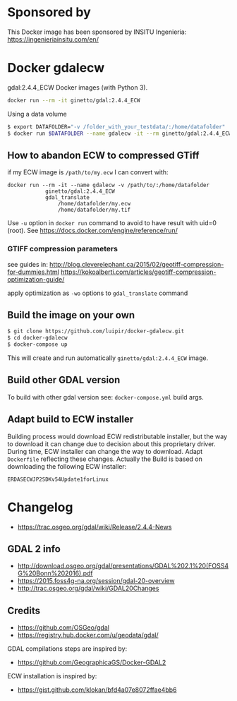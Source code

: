 <!--
***************************************************************************
    begin                : April 2019
    author               : (C) 2019 by Luigi Pirelli
    author email         : luipir at gmail dot com
    copyright            : (C) 2019 INSITU
    company web          : https://ingenieriainsitu.com/en/
***************************************************************************
*                                                                         *
*   This program is free software; you can redistribute it and/or modify  *
*   it under the terms of the GNU General Public License as published by  *
*   the Free Software Foundation; either version 2 of the License, or     *
*   (at your option) any later version.                                   *
*                                                                         *
***************************************************************************
-->

# Sponsored by
This Docker image has been sponsored by INSITU Ingenieria: https://ingenieriainsitu.com/en/

# Docker gdalecw

gdal:2.4.4_ECW Docker images (with Python 3).

```bash
docker run --rm -it ginetto/gdal:2.4.4_ECW
```

Using a data volume
```bash
$ export DATAFOLDER="-v /folder_with_your_testdata/:/home/datafolder"
$ docker run $DATAFOLDER --name gdalecw -it --rm ginetto/gdal:2.4.4_ECW /bin/bash
```

## How to abandon ECW to compressed GTiff

if my ECW image is ```/path/to/my.ecw``` I can convert with:
```
docker run --rm -it --name gdalecw -v /path/to/:/home/datafolder
            ginetto/gdal:2.4.4_ECW
            gdal_translate
                /home/datafolder/my.ecw
                /home/datafolder/my.tif
```
Use ```-u``` option in ```docker run``` command to avoid to have result with uid=0 (root). See https://docs.docker.com/engine/reference/run/

### GTIFF compression parameters

see guides in:
http://blog.cleverelephant.ca/2015/02/geotiff-compression-for-dummies.html
https://kokoalberti.com/articles/geotiff-compression-optimization-guide/

apply optimization as ```-wo``` options to ```gdal_translate``` command


## Build the image on your own
```bash
$ git clone https://github.com/luipir/docker-gdalecw.git
$ cd docker-gdalecw
$ docker-compose up
```
This will create and run automatically ```ginetto/gdal:2.4.4_ECW``` image.

## Build other GDAL version
To build with other gdal version see: ```docker-compose.yml``` build args.

## Adapt build to ECW installer
Building process would download ECW redistributable installer, but the way to download it can change due to decision about this proprietary driver.
During time, ECW installer can change the way to download. Adapt ```Dockerfile``` reflecting these changes.
Actually the Build is based on downloading the following ECW installer:
```
ERDASECWJP2SDKv54Update1forLinux
```

# Changelog
 - https://trac.osgeo.org/gdal/wiki/Release/2.4.4-News

## GDAL 2 info
- http://download.osgeo.org/gdal/presentations/GDAL%202.1%20(FOSS4G%20Bonn%202016).pdf
- https://2015.foss4g-na.org/session/gdal-20-overview
- http://trac.osgeo.org/gdal/wiki/GDAL20Changes

## Credits
- https://github.com/OSGeo/gdal
- https://registry.hub.docker.com/u/geodata/gdal/

GDAL compilations steps are inspired by:
- https://github.com/GeographicaGS/Docker-GDAL2

ECW installation is inspired by:
- https://gist.github.com/klokan/bfd4a07e8072ffae4bb6
